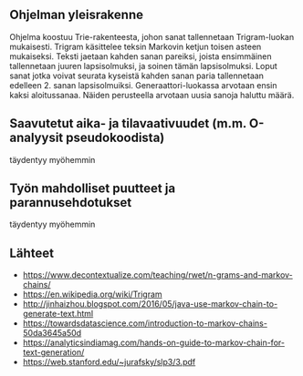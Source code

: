 ## Ohjelman yleisrakenne

Ohjelma koostuu Trie-rakenteesta, johon sanat tallennetaan Trigram-luokan mukaisesti. Trigram käsittelee teksin Markovin ketjun toisen asteen mukaiseksi.
Teksti jaetaan kahden sanan pareiksi, joista ensimmäinen tallennetaan juuren lapsisolmuksi, ja soinen tämän lapsisolmuksi. 
Loput sanat jotka voivat seurata kyseistä kahden sanan paria tallennetaan edelleen 2. sanan lapsisolmuiksi.
Generaattori-luokassa arvotaan ensin kaksi aloitussanaa. Näiden perusteella arvotaan uusia sanoja haluttu määrä.

## Saavutetut aika- ja tilavaativuudet (m.m. O-analyysit pseudokoodista)
täydentyy myöhemmin

## Työn mahdolliset puutteet ja parannusehdotukset
täydentyy myöhemmin

## Lähteet

* https://www.decontextualize.com/teaching/rwet/n-grams-and-markov-chains/
* https://en.wikipedia.org/wiki/Trigram
* http://jinhaizhou.blogspot.com/2016/05/java-use-markov-chain-to-generate-text.html
* https://towardsdatascience.com/introduction-to-markov-chains-50da3645a50d
* https://analyticsindiamag.com/hands-on-guide-to-markov-chain-for-text-generation/
* https://web.stanford.edu/~jurafsky/slp3/3.pdf

